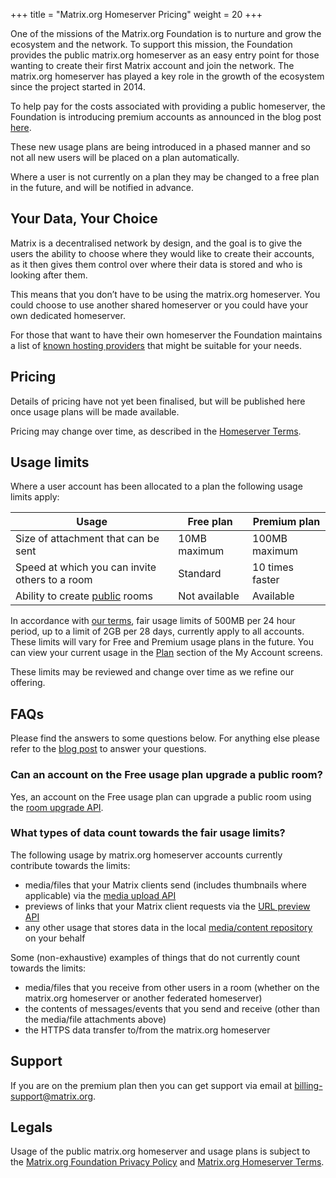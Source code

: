 +++
title = "Matrix.org Homeserver Pricing"
weight = 20
+++

One of the missions of the Matrix.org Foundation is to nurture and grow the ecosystem and the network. To support this mission, the Foundation provides the public matrix.org homeserver as an easy entry point for those wanting to create their first Matrix account and join the network. The matrix.org homeserver has played a key role in the growth of the ecosystem since the project started in 2014.

To help pay for the costs associated with providing a public homeserver, the Foundation is introducing premium accounts as announced in the blog post [here](/blog/2025/06/funding-homeserver-premium).

These new usage plans are being introduced in a phased manner and so not all new users will be placed on a plan automatically.

Where a user is not currently on a plan they may be changed to a free plan in the future, and will be notified in advance.

## Your Data, Your Choice

Matrix is a decentralised network by design, and the goal is to give the users the ability to choose where they would like to create their accounts, as it then gives them control over where their data is stored and who is looking after them.

This means that you don’t have to be using the matrix.org homeserver. You could choose to use another shared homeserver or you could have your own dedicated homeserver.

For those that want to have their own homeserver the Foundation maintains a list of [known hosting providers](/ecosystem/hosting/) that might be suitable for your needs.

## Pricing

Details of pricing have not yet been finalised, but will be published here once usage plans will be made available.

Pricing may change over time, as described in the [Homeserver Terms](/legal/terms-and-conditions#6-payment).

## Usage limits

Where a user account has been allocated to a plan the following usage limits apply:

|Usage|Free plan|Premium plan|
|-|-|-|
|Size of attachment that can be sent|10MB maximum|100MB maximum|
|Speed at which you can invite others to a room|Standard|10 times faster|
|Ability to create [public](https://spec.matrix.org/latest/client-server-api/#mroomjoin_rules) rooms|Not available|Available|

In accordance with [our terms](@/legal/terms-and-conditions.md#7-2-data-limits-and-fair-usage), fair usage limits of 500MB per 24 hour period, up to a limit of 2GB per 28 days, currently apply to all accounts. These limits will vary for Free and Premium usage plans in the future. You can view your current usage in the [Plan](https://account.matrix.org/account?action=org.matrix.plan_management) section of the My Account screens.

These limits may be reviewed and change over time as we refine our offering.

## FAQs

Please find the answers to some questions below. For anything else please refer to the [blog post](/blog/2025/06/funding-homeserver-premium) to answer your questions.

### Can an account on the Free usage plan upgrade a public room?

Yes, an account on the Free usage plan can upgrade a public room using the [room upgrade API](https://spec.matrix.org/latest/client-server-api/#post_matrixclientv3roomsroomidupgrade).

### What types of data count towards the fair usage limits?

The following usage by matrix.org homeserver accounts currently contribute towards the limits:

- media/files that your Matrix clients send (includes thumbnails where applicable) via the [media upload API](https://spec.matrix.org/latest/client-server-api/#post_matrixmediav3upload)
- previews of links that your Matrix client requests via the [URL preview API](https://spec.matrix.org/latest/client-server-api/#get_matrixclientv1mediapreview_url)
- any other usage that stores data in the local [media/content repository](https://spec.matrix.org/latest/client-server-api/#content-repository) on your behalf

Some (non-exhaustive) examples of things that do not currently count towards the limits:

- media/files that you receive from other users in a room (whether on the matrix.org homeserver or another federated homeserver)
- the contents of messages/events that you send and receive (other than the media/file attachments above)
- the HTTPS data transfer to/from the matrix.org homeserver

## Support

If you are on the premium plan then you can get support via email at [billing-support@matrix.org](mailto:billing-support@matrix.org).

## Legals

Usage of the public matrix.org homeserver and usage plans is subject to the [Matrix.org Foundation Privacy Policy](/legal/privacy-notice) and [Matrix.org Homeserver Terms](/legal/terms-and-conditions).
